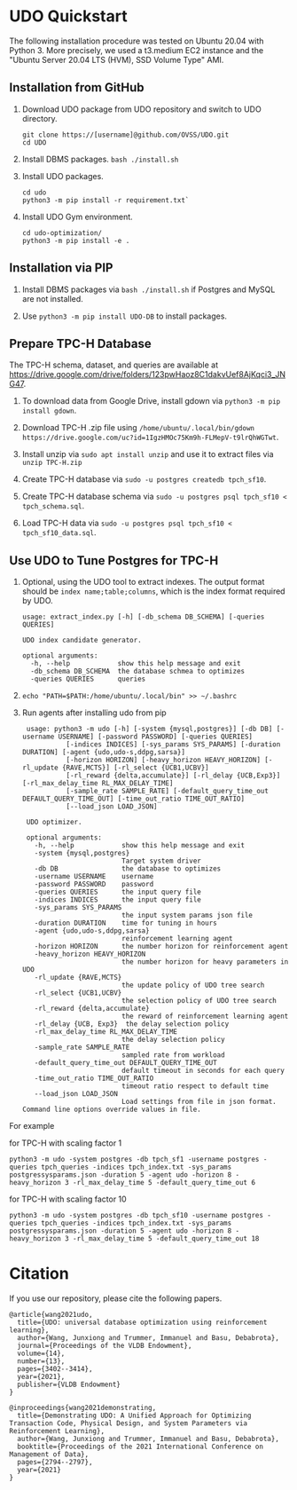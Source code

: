 # UDO Quickstart

The following installation procedure was tested on Ubuntu 20.04 with Python 3. More precisely, we used a t3.medium EC2 instance and the "Ubuntu Server 20.04 LTS (HVM), SSD Volume Type" AMI.

## Installation from GitHub

1. Download UDO package from UDO repository and switch to UDO directory.

    ```
    git clone https://[username]@github.com/OVSS/UDO.git
    cd UDO
    ```

2. Install DBMS packages. `bash ./install.sh`

3. Install UDO packages.

    ```
    cd udo
    python3 -m pip install -r requirement.txt`
    ```

4. Install UDO Gym environment. 
    
    ```
    cd udo-optimization/
    python3 -m pip install -e .
    ```

## Installation via PIP

1. Install DBMS packages via `bash ./install.sh` if Postgres and MySQL are not installed.

2. Use `python3 -m pip install UDO-DB` to install packages.

## Prepare TPC-H Database

The TPC-H schema, dataset, and queries are available at https://drive.google.com/drive/folders/123pwHaoz8C1dakvUef8AjKqci3_JNG47. 

1. To download data from Google Drive, install gdown via `python3 -m pip install gdown`.

2. Download TPC-H .zip file using `/home/ubuntu/.local/bin/gdown https://drive.google.com/uc?id=1IgzHMOc75Km9h-FLMepV-t9lrQhWGTwt`.

3. Install unzip via `sudo apt install unzip` and use it to extract files via `unzip TPC-H.zip`

4. Create TPC-H database via `sudo -u postgres createdb tpch_sf10`.

5. Create TPC-H database schema via `sudo -u postgres psql tpch_sf10 < tpch_schema.sql`.

6. Load TPC-H data via `sudo -u postgres psql tpch_sf10 < tpch_sf10_data.sql`.

## Use UDO to Tune Postgres for TPC-H

1. Optional, using the UDO tool to extract indexes. The output format should be `index name;table;columns`, which is the index format required by UDO.

    ```
    usage: extract_index.py [-h] [-db_schema DB_SCHEMA] [-queries QUERIES]
    
    UDO index candidate generator.
    
    optional arguments:
      -h, --help            show this help message and exit
      -db_schema DB_SCHEMA  the database schmea to optimizes
      -queries QUERIES      queries
    ```

2. ```echo "PATH=$PATH:/home/ubuntu/.local/bin" >> ~/.bashrc```

3. Run agents after installing udo from pip

   ```
    usage: python3 -m udo [-h] [-system {mysql,postgres}] [-db DB] [-username USERNAME] [-password PASSWORD] [-queries QUERIES]
              [-indices INDICES] [-sys_params SYS_PARAMS] [-duration DURATION] [-agent {udo,udo-s,ddpg,sarsa}]
              [-horizon HORIZON] [-heavy_horizon HEAVY_HORIZON] [-rl_update {RAVE,MCTS}] [-rl_select {UCB1,UCBV}]
              [-rl_reward {delta,accumulate}] [-rl_delay {UCB,Exp3}] [-rl_max_delay_time RL_MAX_DELAY_TIME]
              [-sample_rate SAMPLE_RATE] [-default_query_time_out DEFAULT_QUERY_TIME_OUT] [-time_out_ratio TIME_OUT_RATIO]
              [--load_json LOAD_JSON]

    UDO optimizer.
    
    optional arguments:
      -h, --help            show this help message and exit
      -system {mysql,postgres}
                            Target system driver
      -db DB                the database to optimizes
      -username USERNAME    username
      -password PASSWORD    password
      -queries QUERIES      the input query file
      -indices INDICES      the input query file
      -sys_params SYS_PARAMS
                            the input system params json file
      -duration DURATION    time for tuning in hours
      -agent {udo,udo-s,ddpg,sarsa}
                            reinforcement learning agent
      -horizon HORIZON      the number horizon for reinforcement agent
      -heavy_horizon HEAVY_HORIZON
                            the number horizon for heavy parameters in UDO
      -rl_update {RAVE,MCTS}
                            the update policy of UDO tree search
      -rl_select {UCB1,UCBV}
                            the selection policy of UDO tree search
      -rl_reward {delta,accumulate}
                            the reward of reinforcement learning agent
      -rl_delay {UCB, Exp3}  the delay selection policy
      -rl_max_delay_time RL_MAX_DELAY_TIME
                            the delay selection policy
      -sample_rate SAMPLE_RATE
                            sampled rate from workload
      -default_query_time_out DEFAULT_QUERY_TIME_OUT
                            default timeout in seconds for each query
      -time_out_ratio TIME_OUT_RATIO
                            timeout ratio respect to default time
      --load_json LOAD_JSON
                            Load settings from file in json format. Command line options override values in file.
   ```

For example

for TPC-H with scaling factor 1

   ```
   python3 -m udo -system postgres -db tpch_sf1 -username postgres -queries tpch_queries -indices tpch_index.txt -sys_params postgressysparams.json -duration 5 -agent udo -horizon 8 -heavy_horizon 3 -rl_max_delay_time 5 -default_query_time_out 6
   ```

for TPC-H with scaling factor 10

   ```
   python3 -m udo -system postgres -db tpch_sf10 -username postgres -queries tpch_queries -indices tpch_index.txt -sys_params postgressysparams.json -duration 5 -agent udo -horizon 8 -heavy_horizon 3 -rl_max_delay_time 5 -default_query_time_out 18
   ```

# Citation

If you use our repository, please cite the following papers.

```
@article{wang2021udo,
  title={UDO: universal database optimization using reinforcement learning},
  author={Wang, Junxiong and Trummer, Immanuel and Basu, Debabrota},
  journal={Proceedings of the VLDB Endowment},
  volume={14},
  number={13},
  pages={3402--3414},
  year={2021},
  publisher={VLDB Endowment}
}

@inproceedings{wang2021demonstrating,
  title={Demonstrating UDO: A Unified Approach for Optimizing Transaction Code, Physical Design, and System Parameters via Reinforcement Learning},
  author={Wang, Junxiong and Trummer, Immanuel and Basu, Debabrota},
  booktitle={Proceedings of the 2021 International Conference on Management of Data},
  pages={2794--2797},
  year={2021}
}
```
